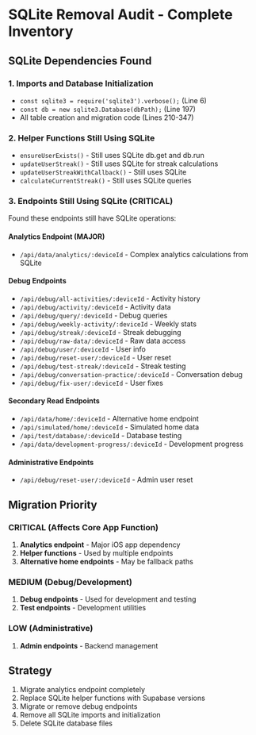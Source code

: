 # SQLite Removal Audit - Complete Inventory

## SQLite Dependencies Found

### 1. Imports and Database Initialization
- `const sqlite3 = require('sqlite3').verbose();` (Line 6)
- `const db = new sqlite3.Database(dbPath);` (Line 197)
- All table creation and migration code (Lines 210-347)

### 2. Helper Functions Still Using SQLite
- `ensureUserExists()` - Still uses SQLite db.get and db.run
- `updateUserStreak()` - Still uses SQLite for streak calculations  
- `updateUserStreakWithCallback()` - Still uses SQLite
- `calculateCurrentStreak()` - Still uses SQLite queries

### 3. Endpoints Still Using SQLite (CRITICAL)
Found these endpoints still have SQLite operations:

#### Analytics Endpoint (MAJOR)
- `/api/data/analytics/:deviceId` - Complex analytics calculations from SQLite

#### Debug Endpoints  
- `/api/debug/all-activities/:deviceId` - Activity history
- `/api/debug/activity/:deviceId` - Activity data
- `/api/debug/query/:deviceId` - Debug queries
- `/api/debug/weekly-activity/:deviceId` - Weekly stats
- `/api/debug/streak/:deviceId` - Streak debugging
- `/api/debug/raw-data/:deviceId` - Raw data access
- `/api/debug/user/:deviceId` - User info
- `/api/debug/reset-user/:deviceId` - User reset
- `/api/debug/test-streak/:deviceId` - Streak testing
- `/api/debug/conversation-practice/:deviceId` - Conversation debug
- `/api/debug/fix-user/:deviceId` - User fixes

#### Secondary Read Endpoints
- `/api/data/home/:deviceId` - Alternative home endpoint
- `/api/simulated/home/:deviceId` - Simulated home data  
- `/api/test/database/:deviceId` - Database testing
- `/api/data/development-progress/:deviceId` - Development progress

#### Administrative Endpoints
- `/api/debug/reset-user/:deviceId` - Admin user reset

## Migration Priority

### CRITICAL (Affects Core App Function)
1. **Analytics endpoint** - Major iOS app dependency
2. **Helper functions** - Used by multiple endpoints
3. **Alternative home endpoints** - May be fallback paths

### MEDIUM (Debug/Development)  
1. **Debug endpoints** - Used for development and testing
2. **Test endpoints** - Development utilities

### LOW (Administrative)
1. **Admin endpoints** - Backend management

## Strategy
1. Migrate analytics endpoint completely
2. Replace SQLite helper functions with Supabase versions
3. Migrate or remove debug endpoints  
4. Remove all SQLite imports and initialization
5. Delete SQLite database files
